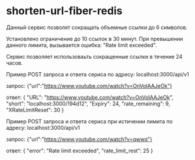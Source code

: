 ﻿# shorten-url-fiber-redis

 Данный сервис позволят сокращать объемные ссылки до 6 символов.

 Установлено ограничение до 10 ссылок в 30 минут. При превышении данного лимита, вызывается ошибка: "Rate limit exceeded".

 Сервис позволяет использоваьть сокращенные ссылки в течение 24 часов.

Пример POST запроса и ответа сериса по адресу: localhost:3000/api/v1

запрос:
{"url":"https://www.youtube.com/watch?v=OnVoIAAJeOk"}

ответ:
{
    "URL": "https://www.youtube.com/watch?v=OnVoIAAJeOk",
    "short": "localhost:3000/194d12",
    "Expiry": 24,
    "rate_remaining": 9,
    "XRateLimitReset": 30
}

Пример POST запроса и ответа сериса при истичении лимита по адресу: localhost:3000/api/v1

запрос:
{"url":"https://www.youtube.com/watch?v=qwwq"}

ответ:
{
    "error": "Rate limit exceeded",
    "rate_limit_rest": 25
}



